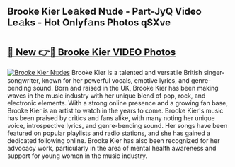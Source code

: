 ## Brooke Kier Le𝚊ked N𝚞de - Part-JyQ Video Le𝚊ks - Hot Onlyf𝚊ns Photos qSXve

# <h2><a href="http://ab67535.deff.icu/?id=Brooke+Kier">🔗 New 👉🔴 Brooke Kier VIDEO Photos</a></h2>

[![Brooke Kier N𝚞des](https://i.imgur.com/rIISA9y.gif)](http://ab67535.deff.icu/?id=Brooke+Kier)
Brooke Kier is a talented and versatile British singer-songwriter, known for her powerful vocals, emotive lyrics, and genre-bending sound. Born and raised in the UK, Brooke Kier has been making waves in the music industry with her unique blend of pop, rock, and electronic elements. With a strong online presence and a growing fan base, Brooke Kier is an artist to watch in the years to come. Brooke Kier's music has been praised by critics and fans alike, with many noting her unique voice, introspective lyrics, and genre-bending sound. Her songs have been featured on popular playlists and radio stations, and she has gained a dedicated following online. Brooke Kier has also been recognized for her advocacy work, particularly in the area of mental health awareness and support for young women in the music industry.
